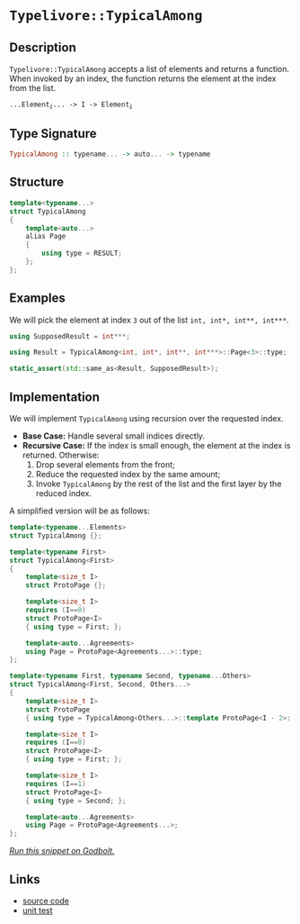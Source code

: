 <!-- Copyright 2024 Feng Mofan
SPDX-License-Identifier: Apache-2.0 -->

# `Typelivore::TypicalAmong`

## Description

`Typelivore::TypicalAmong` accepts a list of elements and returns a function. When invoked by an index, the function returns the element at the index from the list.
<pre><code>...Element<sub><i>i</i></sub>... -> I -> Element<sub><i>i</i></sub></code></pre>

## Type Signature

```Haskell
TypicalAmong :: typename... -> auto... -> typename
```

## Structure

```C++
template<typename...>
struct TypicalAmong
{
    template<auto...>
    alias Page
    {
        using type = RESULT;
    };
};
```

## Examples

We will pick the element at index `3` out of the list `int, int*, int**, int***`.

```C++
using SupposedResult = int***;

using Result = TypicalAmong<int, int*, int**, int***>::Page<3>::type;

static_assert(std::same_as<Result, SupposedResult>);
```

## Implementation

We will implement `TypicalAmong` using recursion over the requested index.

- **Base Case:** Handle several small indices directly.
- **Recursive Case:** If the index is small enough, the element at the index is returned. Otherwise:
  1. Drop several elements from the front;
  2. Reduce the requested index by the same amount;
  3. Invoke `TypicalAmong` by the rest of the list and the first layer by the reduced index.

A simplified version will be as follows:

```C++
template<typename...Elements>
struct TypicalAmong {};

template<typename First>
struct TypicalAmong<First>
{
    template<size_t I>
    struct ProtoPage {};

    template<size_t I>
    requires (I==0)
    struct ProtoPage<I>
    { using type = First; };

    template<auto...Agreements>
    using Page = ProtoPage<Agreements...>::type;
};

template<typename First, typename Second, typename...Others>
struct TypicalAmong<First, Second, Others...>
{
    template<size_t I>
    struct ProtoPage 
    { using type = TypicalAmong<Others...>::template ProtoPage<I - 2>::type; };

    template<size_t I>
    requires (I==0)
    struct ProtoPage<I>
    { using type = First; };

    template<size_t I>
    requires (I==1)
    struct ProtoPage<I>
    { using type = Second; };

    template<auto...Agreements>
    using Page = ProtoPage<Agreements...>;
};
```

[*Run this snippet on Godbolt.*](https://godbolt.org/#z:OYLghAFBqd5QCxAYwPYBMCmBRdBLAF1QCcAaPECAMzwBtMA7AQwFtMQByARg9KtQYEAysib0QXACx8BBAKoBnTAAUAHpwAMvAFYTStJg1DIApACYAQuYukl9ZATwDKjdAGFUtAK4sGIAKwAzKSuADJ4DJgAcj4ARpjEAWakAA6oCoRODB7evgHBaRmOAuGRMSzxif7JdpgOWUIETMQEOT5%2BQbaY9sUMjc0EpdFxCUm2TS1teZ0KE4MRwxWj1QCUtqhexMjsHOaBEcjeWADUJoFuyLPoWFRn2CYaAIIPjwSYLCkGb2duBACeKUYrEwADowdh6GxBAo7i9ZsQvA5jgAVAF4US0R4sATAU4AdiseIAImcrE8Xm8Pl9MD9/oDmGxjgAxPDEWawp7wxEEFFojFYnE/Flsggc54El7HKXHSmfJjfc4ZABemAA%2BjyAJJi6XHLlI5TEVBEZRMYCYfGEkmBMnPJ462XUn7KtWa7XS4iYACOXlZmAUxwgWsCVqJGhWkulep5BqNqBNZp%2BQfudulJgJxy8GSMMoB5rOROZrPZ1vxVptEalDvlNPOTC8RDBIMewA970YBBhgWTjx1mYiuPjeeDxxjxtNNbczdbUI7jbuIBAdJr5eJpJeFPecoVv1zDPNwtmpBz9OBxyEdQE6CPS73jYA8gQEAlO92o7yUuixAKjEKiwQj%2BeaAMFexwPk%2BbJzl264Simlabo6ip4Cq6rHEmFa6gQCL6oaY5mqcsEWhmWa4kupzDqiH78tiP7nGBz6QdgC5Vm8I44XG46JscAC0xxmPOi65qSpZruSBHMROzooWhBEet6vr%2BoG%2Bb5mG6FvqO7EJuc0k9qm6Z9tmpH5oWIpCWmZbrmJ8HVk6SEuqhbpSrJPoegpQYhlw4YEWpbGDomDmEfpJG5mRBaAZepmrtaFk6XBVLWbW9aoI2U6YG20L%2BYFI7jiFrGxr55wpWls5grCUXkpF5ZPAA9AAVHV9UNVVLy1XVyLYEIyL1U11UNb1NXdbazxmPsDCHF4Jw/EB2wpB2YovJlQheCkhSYOgABKfpeLQPJGREBD1SJg2ZRtChbTt5F8l%2B1HAD8e1HntNX3YIdVPftdX8flbiBPxS6HXCTSOMgqpMAoSgtBAVwLgowLA52bgnWdAFLSt62bdtdzhmVjwcGstCcP4vB%2BBwWikKgnBuNY1i6hsWx5sNPCkAQmg42sADWASSCCGiSFweKBBo/gaGYABswtmAAHOL%2BicJIvAsBIGgaKQRMk2THC8AoIBK0zxM46QcCwDAiAgBsBApPW5CUGgHx0AkUTApwqji8LXHC5IxzAMgyDHFIIJmLwq2ECQeDoHo/CCCIYjsFIMiCIoKjqLrpC6FwpAAO7EEwKScDwuP44TzOk5wd71ubPKoFQxxOy7bse17Puc2YAYeDb9DEKc9MrLwOtaGsEBINbH5t5bECD7biTAFIyQ0Ntz6ULEhexBEzR/DnvBL8wxB/HesTaHUOsM9bM53gwtCr0nWCxF4wBuGItCa9wvBYCwhjAOIF%2B%2BvUABufqF5gqh1HrDsBme1uiF1oHgWImct4eCwIXTCeB5aP1ID/YgsR0iYCJO8V%2BECjDMzWFQAwwAFAADU8CYDTneeka9Y7CAxNHaQ4d5BKDUIXFO%2BhX4oEppYfQkDNaQDWKgGaWQH5cSuPmUwlhrBmFVqg4gIdf4CK6D0LILhgJTD8KnMICxyiVD0IUTIAgNH6PSIYhgQxdGjFTrUeoAh%2BiTE8O0PQNjej2PmGUEYiRrFzGMd4gYFjPESDWAoGm2wgnSw4ATZWhc1ZV2dq7d2ntva%2BybhAXAQd257A8t3fBawnxMCwIkCAbMQCSECCCAAnIEPEkhuZmEkMLRW/hhYVIibLUg8tAhcBBMLLgwtxYVPFn0/wPN/BVOFtEpOasNZa0Zvg/WRt%2B4m1LhbCgo9UCtztg7DgzQWBfzxFxJgxxDivx9hUkE3SSaByIPI0OqcmGR3EDHJh8dWFJ10MkDOWc1550iQXKZxcVnl0rrs/ZhzjkGGzFwc5lzm4bKHgkDugQzBdzmbrPuA94XjxHmPNuIBQUHJOUYaFXAlYzzeGyeei9l5bxoRvFeO894OBoUfdsJ8z6F0vtfW%2BtB740OfjgnYJN8Aem/r/JO/9AFvBoaAvGScIFQJXrAoV3d5FIIZqg9BSgsEvyMLg0A6K%2BBENIeQyh1DkEPPoRIRhshXmJxJh8jheDJFWB4Qq/hxTSbCIEKI8RwYXXSNkQkW5ijPUuNURAVwviQjAQCUsLxqRTG9GjQY3oca9HWO6PvBoPjHF5EzSouxcx01WPGAMaNsx/E6MCR5dYmwwm1rlVElWvBYkEvBUS3E0KLlcwDOkm5SLslot7nkzABTRierle0zp5zuZ4jGXiPmkh6lu1Ti2ou6tbCzJ7nrA2xtTZlxxVitu9s2CcF2bXFgCgv7ey/t26kswA74BuSHMOshHkMNoXathIBghfOzo/X5zaYmArNvWY4FdjgXvdlem9xw73nIfTyCALcEWZOGoEVFO6MUoGPQkI9mzEg3uWqqBDqokPA2ICwN2fA6AUs1hABeSd6W0uQSx7eu994so2cfU%2B59hWYCvjfO%2BD8GYCr1Sq0gIrs0/wflcgByAgEysEGA%2BVkDoF/GVfAtVNDNUYJ1Tg/s8zCGmhNRQqhjAaGWqjtar9LD7U6F/U64w3CbDuvgII71DAH5VUhgGywMjW1yIUR64JWbbF%2BEjeovNmiY3oBLQm1NWQU1JqyAl5x4XXG5tyLF8NRaq0ePjc47LTi/EtHS7WkJ9bo5Af%2BarTgUGqOXuvbe%2B91ZZh9ufSQQdWHcmkHyYUygvzp0gDMOcwIgR/CCx5orCbeJ%2BmTPq5uzW2s%2Bvs0kP4Sp/hxYiwqZICpfNqlcGCHKwIdXW2cByei35/tFsXc3dhtYqCMjOEkEAA%3D)

## Links

- [source code](../../../../conceptrodon/typelivore/among.hpp)
- [unit test](../../../../tests/unit/typelivore/typical_among.test.hpp)
